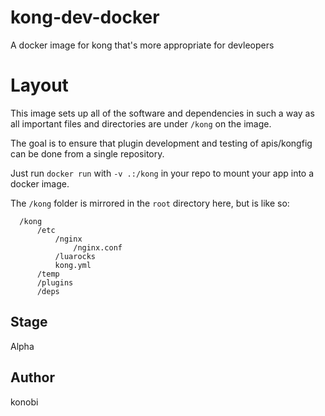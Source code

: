# kong-dev-docker
A docker image for kong that's more appropriate for devleopers

# Layout
This image sets up all of the software and dependencies in such a way as all
important files and directories are under `/kong` on the image.

The goal is to ensure that plugin development and testing of apis/kongfig can
be done from a single repository.

Just run `docker run` with `-v .:/kong` in your repo to mount your app into
a docker image.

The `/kong` folder is mirrored in the `root` directory here, but is like so:
```
  /kong
      /etc
          /nginx
              /nginx.conf
          /luarocks
          kong.yml
      /temp
      /plugins
      /deps
```

## Stage

Alpha

## Author

konobi

